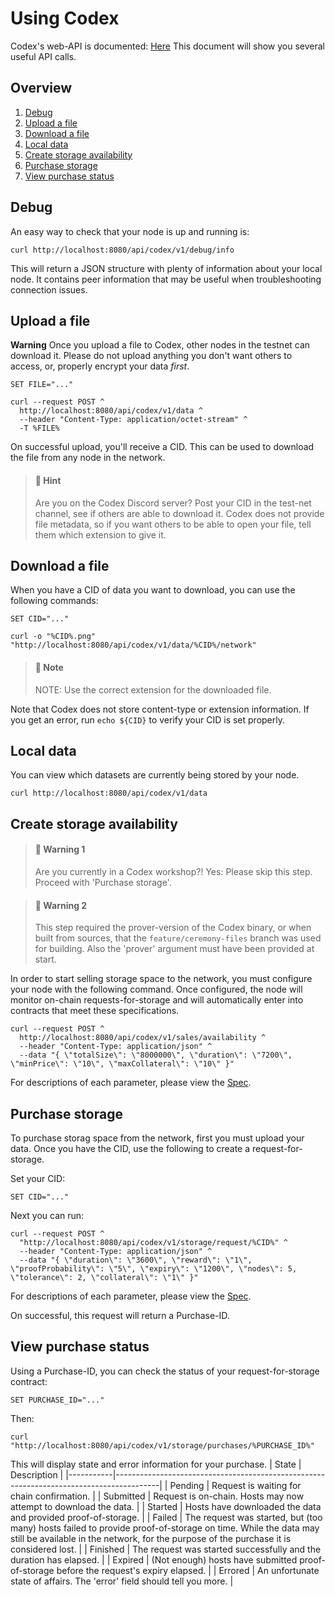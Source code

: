 # Using Codex
Codex's web-API is documented: [Here](https://github.com/codex-storage/nim-codex/blob/master/openapi.yaml)
This document will show you several useful API calls.


## Overview
1. [Debug](#debug)
1. [Upload a file](#upload-a-file)
1. [Download a file](#download-a-file)
1. [Local data](#local-data)
1. [Create storage availability](#create-storage-availability)
1. [Purchase storage](#purchase-storage)
1. [View purchase status](#view-purchase-status)


## Debug
An easy way to check that your node is up and running is:

```shell
curl http://localhost:8080/api/codex/v1/debug/info
```

This will return a JSON structure with plenty of information about your local node. It contains peer information that may be useful when troubleshooting connection issues.


## Upload a file
**Warning**
Once you upload a file to Codex, other nodes in the testnet can download it. Please do not upload anything you don't want others to access, or, properly encrypt your data *first*.

```shell
SET FILE="..."
```

```shell
curl --request POST ^
  http://localhost:8080/api/codex/v1/data ^
  --header "Content-Type: application/octet-stream" ^
  -T %FILE%
```

On successful upload, you'll receive a CID. This can be used to download the file from any node in the network.

> #### 📢 **Hint**
> Are you on the Codex Discord server? Post your CID in the test-net channel, see if others are able to download it. Codex does not provide file metadata, so if you want others to be able to open your file, tell them which extension to give it.


## Download a file
When you have a CID of data you want to download, you can use the following commands:

```shell
SET CID="..."
```

```shell
curl -o "%CID%.png" "http://localhost:8080/api/codex/v1/data/%CID%/network"
```
> #### 📢 **Note**
> NOTE: Use the correct extension for the downloaded file.

Note that Codex does not store content-type or extension information. If you get an error, run `echo ${CID}` to verify your CID is set properly.


## Local data
You can view which datasets are currently being stored by your node.

```shell
curl http://localhost:8080/api/codex/v1/data
```

## Create storage availability
> #### 📢 **Warning 1**
> Are you currently in a Codex workshop?! Yes: Please skip this step.
> Proceed with 'Purchase storage'.

> #### 📢 **Warning 2**
> This step required the prover-version of the Codex binary, or when built from sources, that the `feature/ceremony-files` branch was used for building. Also the 'prover' argument must have been provided at start.

In order to start selling storage space to the network, you must configure your node with the following command. Once configured, the node will monitor on-chain requests-for-storage and will automatically enter into contracts that meet these specifications.

```shell
curl --request POST ^
  http://localhost:8080/api/codex/v1/sales/availability ^
  --header "Content-Type: application/json" ^
  --data "{ \"totalSize\": \"8000000\", \"duration\": \"7200\", \"minPrice\": \"10\", \"maxCollateral\": \"10\" }"
```

For descriptions of each parameter, please view the [Spec](https://github.com/codex-storage/nim-codex/blob/master/openapi.yaml).


## Purchase storage
To purchase storag space from the network, first you must upload your data. Once you have the CID, use the following to create a request-for-storage.

Set your CID:

```shell
SET CID="..."
```

Next you can run:

```shell
curl --request POST ^
  "http://localhost:8080/api/codex/v1/storage/request/%CID%" ^
  --header "Content-Type: application/json" ^
  --data "{ \"duration\": \"3600\", \"reward\": \"1\", \"proofProbability\": \"5\", \"expiry\": \"1200\", \"nodes\": 5, \"tolerance\": 2, \"collateral\": \"1\" }"
```

For descriptions of each parameter, please view the [Spec](https://github.com/codex-storage/nim-codex/blob/master/openapi.yaml).

On successful, this request will return a Purchase-ID.


## View purchase status
Using a Purchase-ID, you can check the status of your request-for-storage contract:

```shell
SET PURCHASE_ID="..."
```

Then:

```shell
curl "http://localhost:8080/api/codex/v1/storage/purchases/%PURCHASE_ID%"
```

This will display state and error information for your purchase.
| State     | Description                                                                             |
|-----------|-----------------------------------------------------------------------------------------|
| Pending   | Request is waiting for chain confirmation.                                              |
| Submitted | Request is on-chain. Hosts may now attempt to download the data.                        |
| Started   | Hosts have downloaded the data and provided proof-of-storage.                           |
| Failed    | The request was started, but (too many) hosts failed to provide proof-of-storage on time. While the data may still be available in the network, for the purpose of the purchase it is considered lost. |
| Finished  | The request was started successfully and the duration has elapsed.                      |
| Expired   | (Not enough) hosts have submitted proof-of-storage before the request's expiry elapsed. |
| Errored   | An unfortunate state of affairs. The 'error' field should tell you more.                |

